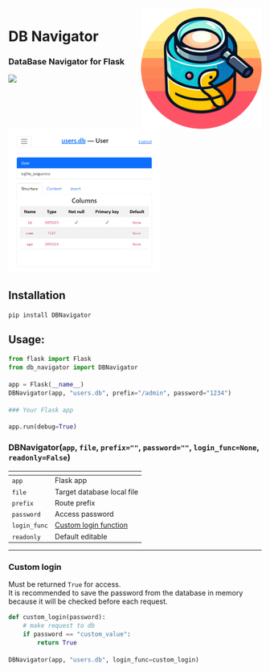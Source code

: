 <img src="https://raw.githubusercontent.com/SuperZombi/DBNavigator/main/github/images/logo.png" width="240" align="right">

# DB Navigator
### DataBase Navigator for Flask
<img src="https://shields.io/badge/version-v0.1.0-blue"><br>

<img width="60%" src="https://raw.githubusercontent.com/SuperZombi/DBNavigator/main/github/images/preview.png">

## Installation
```
pip install DBNavigator
```

## Usage:
```python
from flask import Flask
from db_navigator import DBNavigator

app = Flask(__name__)
DBNavigator(app, "users.db", prefix="/admin", password="1234")

### Your Flask app

app.run(debug=True)
```

### DBNavigator(`app`, `file`, `prefix=""`, `password=""`, `login_func=None`, `readonly=False`)
| <!-- --> | <!-- --> |
|----------|----------|
| `app`    | Flask app |
| `file`   | Target database local file|
| `prefix`   | Route prefix |
| `password`   | Access password |
| `login_func`   | [Custom login function](#custom-login) |
| `readonly`   | Default editable |

<hr>

### Custom login
Must be returned `True` for access.<br>
It is recommended to save the password from the database in memory because it will be checked before each request.
```python
def custom_login(password):
	# make request to db
	if password == "custom_value":
		return True	

DBNavigator(app, "users.db", login_func=custom_login)
```
